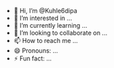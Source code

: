 - 👋 Hi, I’m @Kuhle6dipa
- 👀 I’m interested in ...
- 🌱 I’m currently learning ...
- 💞️ I’m looking to collaborate on ...
- 📫 How to reach me ...
- 😄 Pronouns: ...
- ⚡ Fun fact: ...

<!---
Kuhle6dipa/Kuhle6dipa is a ✨ special ✨ repository because its `README.md` (this file) appears on your GitHub profile.
You can click the Preview link to take a look at your changes.
--->
